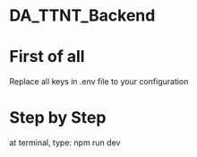 # DA_TTNT_Backend

# First of all
Replace all keys in .env file to your configuration


# Step by Step

at terminal, type: npm run dev
